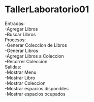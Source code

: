 # TallerLaboratorio01

Entradas:<br/>
-Agregar Libros<br/>
-Buscar Libros<br/>
Procesos: <br/>
-Generar Coleccion de Libros<br/>
-Generar Libros<br/>
-Agregar Libros a Coleccion<br/>
-Recorrer Coleccion<br/>
Salidas: <br/>
-Mostrar Menu<br/>
-Mostrar Libro<br/>
-Mostrar Coleccion<br/>
-Mostrar espacios disponibles<br/>
-Mostrar espacios ocupados<br/>
